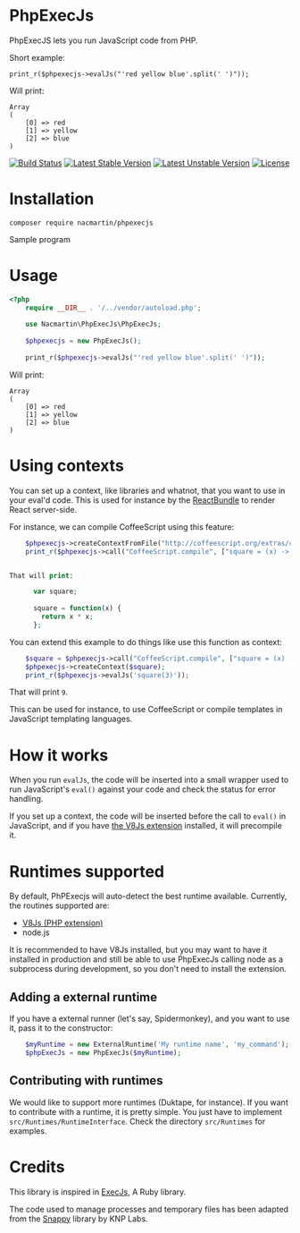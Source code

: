 # PhpExecJs

PhpExecJS lets you run JavaScript code from PHP.

Short example:

    print_r($phpexecjs->evalJs("'red yellow blue'.split(' ')"));

Will print:

    Array
    (
        [0] => red
        [1] => yellow
        [2] => blue
    )

[![Build Status](https://travis-ci.org/nacmartin/phpexecjs.svg?branch=master)](https://travis-ci.org/nacmartin/phpexecjs)
[![Latest Stable Version](https://poser.pugx.org/nacmartin/phpexecjs/v/stable)](https://packagist.org/packages/nacmartin/phpexecjs)
[![Latest Unstable Version](https://poser.pugx.org/nacmartin/phpexecjs/v/unstable)](https://packagist.org/packages/nacmartin/phpexecjs)
[![License](https://poser.pugx.org/nacmartin/phpexecjs/license)](https://packagist.org/packages/nacmartin/phpexecjs)

# Installation

    composer require nacmartin/phpexecjs

Sample program

# Usage

```php
<?php
    require __DIR__ . '/../vendor/autoload.php';
    
    use Nacmartin\PhpExecJs\PhpExecJs;
    
    $phpexecjs = new PhpExecJs();
    
    print_r($phpexecjs->evalJs("'red yellow blue'.split(' ')"));
```

Will print:

    Array
    (
        [0] => red
        [1] => yellow
        [2] => blue
    )


# Using contexts

You can set up a context, like libraries and whatnot, that you want to use in your eval'd code. This is used for instance by the [ReactBundle](https://github.com/limenius/ReactBundle/) to render React server-side.

For instance, we can compile CoffeeScript using this feature:

```php
    $phpexecjs->createContextFromFile("http://coffeescript.org/extras/coffee-script.js");
    print_r($phpexecjs->call("CoffeeScript.compile", ["square = (x) -> x * x", ['bare' => true]]));


That will print:

      var square;
    
      square = function(x) {
        return x * x;
      };
```      
    
You can extend this example to do things like use this function as context:

```php
    $square = $phpexecjs->call("CoffeeScript.compile", ["square = (x) -> x * x", ['bare' => true]]);
    $phpexecjs->createContext($square);
    print_r($phpexecjs->evalJs('square(3)'));
```    
    
That will print `9`.

This can be used for instance, to use CoffeeScript or compile templates in JavaScript templating languages. 

# How it works

When you run `evalJs`, the code will be inserted into a small wrapper used to run JavaScript's `eval()` against your code and check the status for error handling.

If you set up a context, the code will be inserted before the call to `eval()` in JavaScript, and if you have [the V8Js extension](https://github.com/phpv8/v8js) installed, it will precompile it.

# Runtimes supported

By default, PhPExecjs will auto-detect the best runtime available. Currently, the routines supported are:

* [V8Js (PHP extension)](https://github.com/phpv8/v8js)
* node.js

It is recommended to have V8Js installed, but you may want to have it installed in production and still be able to use PhpExecJs calling node as a subprocess during development, so you don't need to install the extension.

## Adding a external runtime

If you have a external runner (let's say, Spidermonkey), and you want to use it, pass it to the constructor:

```php
    $myRuntime = new ExternalRuntime('My runtime name', 'my_command');
    $phpExecJs = new PhpExecJs($myRuntime);
```    

## Contributing with runtimes

We would like to support more runtimes (Duktape, for instance). If you want to contribute with a runtime, it is pretty simple. You just have to implement `src/Runtimes/RuntimeInterface`. Check the directory `src/Runtimes` for examples.

# Credits

This library is inspired in [ExecJs](https://github.com/rails/execjs), A Ruby library.

The code used to manage processes and temporary files has been adapted from the [Snappy](https://github.com/KnpLabs/snappy) library by KNP Labs.
